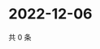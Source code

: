 # 2022-12-06

共 0 条

<!-- BEGIN WEIBO -->
<!-- 最后更新时间 Tue Dec 06 2022 05:12:45 GMT+0800 (China Standard Time) -->

<!-- END WEIBO -->
